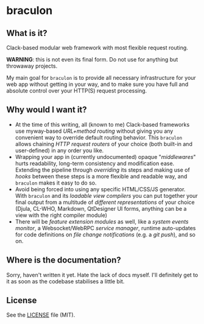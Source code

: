 # braculon

## What is it?
Clack-based modular web framework with most flexible request routing.

**WARNING**: this is not even its final form.
Do not use for anything but throwaway projects.

My main goal for `braculon` is to provide all necessary infrastructure for your web app without getting in your way, and to make sure you have full and absolute control over your HTTP(S) request processing.

## Why would I want it?

- At the time of this writing, all (known to me) Clack-based frameworks use myway-based *URL+method routing* without giving you any convenient way to override default routing behavior. This `braculon` allows chaining *HTTP request routers* of your choice (both built-in and user-defined) in any order you like. 
- Wrapping your app in (currently undocumented) opaque "*middlewares*" hurts readability, long-term consistency and modification ease. Extending the pipeline through *overriding* its steps and making use of *hooks* between these steps is a more flexible and readable way, and `braculon` makes it easy to do so.
- Avoid being forced into using any specific HTML/CSS/JS generator. With `braculon` and its *loadable view compilers* you can put together your final output from a multitude of *different representations* of your choice (Djula, CL-WHO, Markdown, QtDesigner UI forms, anything can be a view with the right compiler module)
- There will be *feature extension modules* as well, like a *system events monitor*, a Websocket/WebRPC *service manager*, runtime auto-updates for code definitions on *file change notifications* (e.g. a *git push*), and so on.

## Where is the documentation?

Sorry, haven't written it yet. Hate the lack of docs myself.
I'll definitely get to it as soon as the codebase stabilises a little bit.

## License

See the [LICENSE](LICENSE.md) file (MIT).
